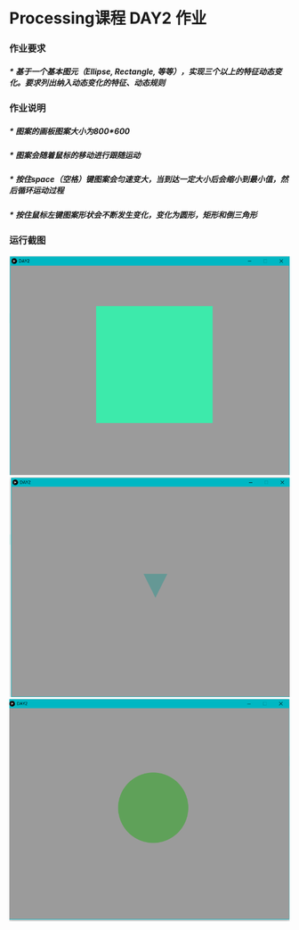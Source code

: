# Processing课程 DAY2 作业
###  作业要求
#####   * 基于一个基本图元（Ellipse, Rectangle, 等等），实现三个以上的特征动态变化。要求列出纳入动态变化的特征、动态规则

###  作业说明
#####   * 图案的画板图案大小为800*600
#####   * 图案会随着鼠标的移动进行跟随运动
#####   * 按住**space（空格）键**图案会匀速变大，当到达一定大小后会缩小到最小值，然后循环运动过程
#####   * 按住鼠标左键图案形状会不断发生变化，变化为圆形，矩形和倒三角形


### 运行截图
![运行截图1](https://github.com/Firestimpression/Snoopy/blob/master/ProcessingHomework/DAY2/2017-06-24%20(3).png)
![运行截图2](https://github.com/Firestimpression/Snoopy/blob/master/ProcessingHomework/DAY2/2017-06-24%20(5).png)
![运行截图3](https://github.com/Firestimpression/Snoopy/blob/master/ProcessingHomework/DAY2/2017-06-24%20(4).png)
